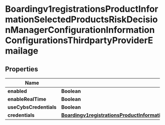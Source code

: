 
# Boardingv1registrationsProductInformationSelectedProductsRiskDecisionManagerConfigurationInformationConfigurationsThirdpartyProviderEmailage

## Properties
Name | Type | Description | Notes
------------ | ------------- | ------------- | -------------
**enabled** | **Boolean** |  |  [optional]
**enableRealTime** | **Boolean** |  |  [optional]
**useCybsCredentials** | **Boolean** |  |  [optional]
**credentials** | [**Boardingv1registrationsProductInformationSelectedProductsRiskDecisionManagerConfigurationInformationConfigurationsThirdpartyProviderAccurintCredentials**](Boardingv1registrationsProductInformationSelectedProductsRiskDecisionManagerConfigurationInformationConfigurationsThirdpartyProviderAccurintCredentials.md) |  |  [optional]




